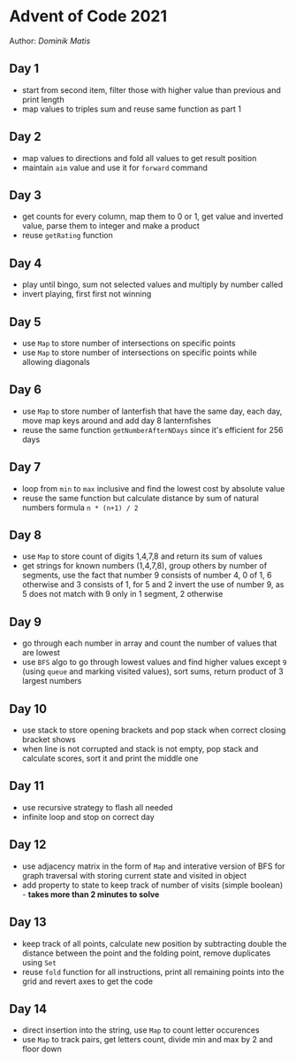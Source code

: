 # Advent of Code 2021
Author: *Dominik Matis*

## Day 1
- start from second item, filter those with higher value than previous and print length
- map values to triples sum and reuse same function as part 1

## Day 2
- map values to directions and fold all values to get result position
- maintain `aim` value and use it for `forward` command

## Day 3
- get counts for every column, map them to 0 or 1, get value and inverted value, parse them to integer and make a product
- reuse `getRating` function

## Day 4
- play until bingo, sum not selected values and multiply by number called
- invert playing, first first not winning

## Day 5
- use `Map` to store number of intersections on specific points
- use `Map` to store number of intersections on specific points while allowing diagonals

## Day 6
- use `Map` to store number of lanterfish that have the same day, each day, move map keys around and add day 8 lanternfishes
- reuse the same function `getNumberAfterNDays` since it's efficient for 256 days

## Day 7
- loop from `min` to `max` inclusive and find the lowest cost by absolute value
- reuse the same function but calculate distance by sum of natural numbers formula `n * (n+1) / 2`

## Day 8
- use `Map` to store count of digits 1,4,7,8 and return its sum of values
- get strings for known numbers (1,4,7,8), group others by number of segments, use the fact that number 9 consists of number 4, 0 of 1, 6 otherwise and 3 consists of 1, for 5 and 2 invert the use of number 9, as 5 does not match with 9 only in 1 segment, 2 otherwise

## Day 9
- go through each number in array and count the number of values that are lowest
- use `BFS` algo to go through lowest values and find higher values except `9` (using `queue` and marking visited values), sort sums, return product of 3 largest numbers

## Day 10
- use stack to store opening brackets and pop stack when correct closing bracket shows
- when line is not corrupted and stack is not empty, pop stack and calculate scores, sort it and print the middle one

## Day 11
- use recursive strategy to flash all needed
- infinite loop and stop on correct day

## Day 12
- use adjacency matrix in the form of `Map` and interative version of BFS for graph traversal with storing current state and visited in object
- add property to state to keep track of number of visits (simple boolean) - **takes more than 2 minutes to solve**

## Day 13
- keep track of all points, calculate new position by subtracting double the distance between the point and the folding point, remove duplicates using `Set`
- reuse `fold` function for all instructions, print all remaining points into the grid and revert axes to get the code

## Day 14
- direct insertion into the string, use `Map` to count letter occurences
- use `Map` to track pairs, get letters count, divide min and max by 2 and floor down